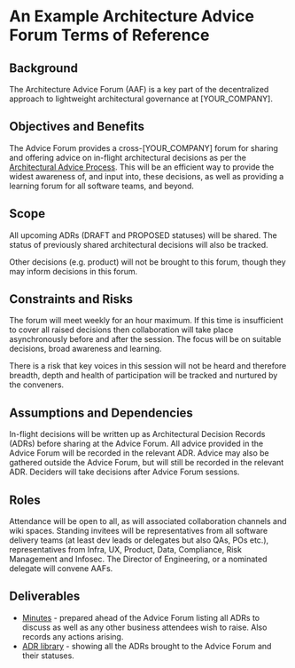 # An Example Architecture Advice Forum Terms of Reference

## Background
The Architecture Advice Forum (AAF) is a key part of the decentralized approach to lightweight architectural governance at [YOUR_COMPANY].

## Objectives and Benefits
The Advice Forum provides a cross-[YOUR_COMPANY] forum for sharing and offering advice on in-flight architectural decisions as per the [Architectural Advice Process](LINK-TO-DEFINITION). This will be an efficient way to provide the widest awareness of, and input into, these decisions, as well as providing a learning forum for all software teams, and beyond.

## Scope
All upcoming ADRs (DRAFT and PROPOSED statuses) will be shared. The status of previously shared architectural decisions will also be tracked.

Other decisions (e.g. product) will not be brought to this forum, though they may inform decisions in this forum. 

## Constraints and Risks
The forum will meet weekly for an hour maximum. If this time is insufficient to cover all raised decisions then collaboration will take place asynchronously before and after the session. The focus will be on suitable decisions, broad awareness and learning.

There is a risk that key voices in this session will not be heard and therefore breadth, depth and health of participation will be tracked and nurtured by the conveners.

## Assumptions and Dependencies
In-flight decisions will be written up as Architectural Decision Records (ADRs) before sharing at the Advice Forum. All advice provided in the Advice Forum will be recorded in the relevant ADR. Advice may also be gathered outside the Advice Forum, but will still be recorded in the relevant ADR. Deciders will take decisions after Advice Forum sessions.  

## Roles
Attendance will be open to all, as will associated collaboration channels and wiki spaces. Standing invitees will be representatives from all software delivery teams (at least dev leads or delegates but also QAs, POs etc.), representatives from Infra, UX, Product, Data, Compliance, Risk Management and Infosec. The Director of Engineering, or a nominated delegate will convene AAFs.

## Deliverables
* [Minutes](LINK-TO-THIS) - prepared ahead of the Advice Forum listing all ADRs to discuss as well as any other business attendees wish to raise. Also records any actions arising. 
* [ADR library](LINK-TO-THIS) - showing all the ADRs brought to the Advice Forum and their statuses. 
